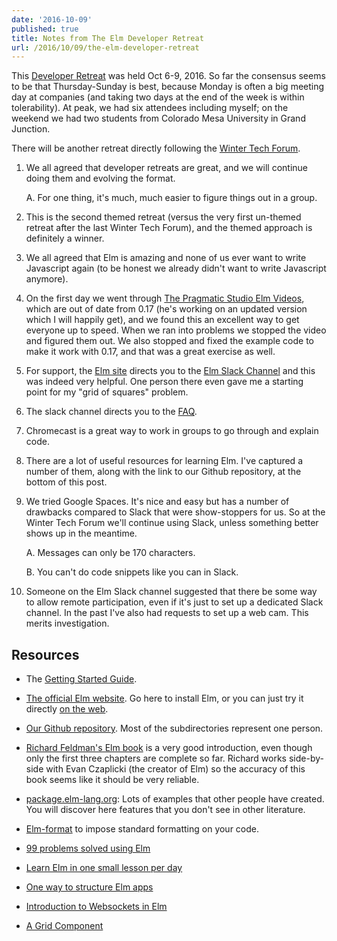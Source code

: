 ```yaml
---
date: '2016-10-09'
published: true
title: Notes from The Elm Developer Retreat
url: /2016/10/09/the-elm-developer-retreat
---
```


This [Developer Retreat](http://developer-retreat.com) was held Oct 6-9, 2016.
So far the consensus seems to be that Thursday-Sunday is best, because Monday
is often a big meeting day at companies (and taking two days at the end of the
week is within tolerability). At peak, we had six attendees including myself; on
the weekend we had two students from Colorado Mesa University in Grand Junction.

There will be another retreat directly following the [Winter Tech
Forum](http://www.WinterTechForum.com).

1. We all agreed that developer retreats are great, and we will continue doing
them and evolving the format.

    A. For one thing, it's much, much easier to figure things out in a group.

1. This is the second themed retreat (versus the very first un-themed retreat
after the last Winter Tech Forum), and the themed approach is definitely a
winner.

1. We all agreed that Elm is amazing and none of us ever want to write
Javascript again (to be honest we already didn't want to write Javascript
anymore).

1. On the first day we went through [The Pragmatic Studio Elm
Videos](https://pragmaticstudio.com/elm), which are out of date from 0.17 (he's
working on an updated version which I will happily get), and we found this an
excellent way to get everyone up to speed. When we ran into problems we stopped
the video and figured them out. We also stopped and fixed the example code to
make it work with 0.17, and that was a great exercise as well.

1. For support, the [Elm site](http://elm-lang.org) directs you to the [Elm
Slack Channel](http://elmlang.herokuapp.com/) and this was indeed very helpful.
One person there even gave me a starting point for my "grid of squares" problem.

1. The slack channel directs you to the [FAQ](http://faq.elm-community.org/).

1. Chromecast is a great way to work in groups to go through and explain code.

1. There are a lot of useful resources for learning Elm. I've captured a number
of them, along with the link to our Github repository, at the bottom of this
post.

1. We tried Google Spaces. It's nice and easy but has a number of drawbacks
compared to Slack that were show-stoppers for us. So at the Winter Tech Forum
we'll continue using Slack, unless something better shows up in the meantime.

    A. Messages can only be 170 characters.

    B. You can't do code snippets like you can in Slack.

1. Someone on the Elm Slack channel suggested that there be some way to allow
remote participation, even if it's just to set up a dedicated Slack channel. In
the past I've also had requests to set up a web cam. This merits investigation.

Resources
---------

- The [Getting Started Guide](https://guide.elm-lang.org/get_started.html).

- [The official Elm website](http://elm-lang.org/). Go here to install Elm, or you
can just try it directly [on the web](http://elm-lang.org/try).

- [Our Github repository](https://github.com/swoogles/ElmRetreat). Most of the subdirectories represent one person.

- [Richard Feldman's Elm book](https://www.manning.com/books/elm-in-action) is a
  very good introduction, even though only the first three chapters are complete
  so far. Richard works side-by-side with Evan Czaplicki (the creator of Elm) so
  the accuracy of this book seems like it should be very reliable.

- [package.elm-lang.org](http://package.elm-lang.org/): Lots of examples that
  other people have created. You will discover here features that you don't see
  in other literature.

- [Elm-format](https://github.com/avh4/elm-format) to impose standard formatting on your code.

- [99 problems solved using Elm](https://johncrane.gitbooks.io/ninety-nine-elm-problems/content/)

- [Learn Elm in one small lesson per day](https://www.dailydrip.com/topics/elm)

- [One way to structure Elm apps](http://blog.jenkster.com/2016/04/how-i-structure-elm-apps.html)

- [Introduction to Websockets in Elm](https://medium.com/@zenitram.oiram/a-beginners-guide-to-websockets-in-elm-and-crystal-8f510c28eb61#.9fza1v5e)

- [A Grid Component](https://github.com/etaque/elm-hexagons/blob/master/src/Hexagons/Grid.elm)
